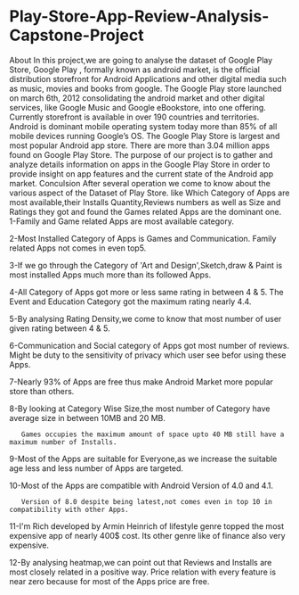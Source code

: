 # Play-Store-App-Review-Analysis-Capstone-Project
About                                                                                                                                                                         In this project,we are going to analyse the dataset of Google Play Store, Google Play , formally known as android market, is the official distribution storefront for Android Applications and other digital media such as music, movies and books from google. The Google Play store launched on march 6th, 2012 consolidating the android market and other digital services, like Google Music and Google eBookstore, into one offering. Currently storefront is available in over 190 countries and territories. Android is dominant mobile operating system today more than 85% of all mobile devices running Google’s OS. The Google Play Store is largest and most popular Android app store. There are more than 3.04 million apps found on Google Play Store. The purpose of our project is to gather and analyze details information on apps in the Google Play Store in order to provide insight on app features and the current state of the Android app market.
                                                                                                                                                                       Conculsion                                                                                                                                                                      After several operation we come to know about the various aspect of the Dataset of Play Store. like Which Category of Apps are most available,their Installs            Quantity,Reviews numbers as well as Size and Ratings they got and found the Games related Apps are the dominant one.
1-Family and Game related Apps are most available category.

2-Most Installed Category of Apps is Games and Communication. Family related Apps not comes in even top5.

3-If we go through the Category of 'Art and Design',Sketch,draw & Paint is most installed Apps much more than its followed Apps.

4-All Category of Apps got more or less same rating in between 4 & 5. The Event and Education Category got the maximum rating nearly 4.4.

5-By analysing Rating Density,we come to know that most number of user given rating between 4 & 5.

6-Communication and Social category of Apps got most number of reviews. Might be duty to the sensitivity of privacy which user see befor using these Apps.

7-Nearly 93% of Apps are free thus make Android Market more popular store than others.

8-By looking at Category Wise Size,the most number of Category have average size in between 10MB and 20 MB.

       Games occupies the maximum amount of space upto 40 MB still have a maximum number of Installs.
9-Most of the Apps are suitable for Everyone,as we increase the suitable age less and less number of Apps are targeted.

10-Most of the Apps are compatible with Android Version of 4.0 and 4.1.

       Version of 8.0 despite being latest,not comes even in top 10 in compatibility with other Apps.
       
11-I'm Rich developed by Armin Heinrich of lifestyle genre topped the most expensive app of nearly 400$ cost. Its other genre like of finance also very expensive.

12-By analysing heatmap,we can point out that Reviews and Installs are most closely related in a positive way.
        Price relation with every feature is near zero because for most of the Apps price are free.
